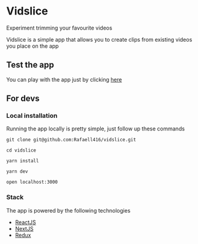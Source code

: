 # Vidslice

Experiment trimming your favourite videos

Vidslice is a simple app that allows you to create clips from existing videos you place on the app

## Test the app

You can play with the app just by clicking [here]()

## For devs

### Local installation

Running the app locally is pretty simple, just follow up these commands

```
git clone git@github.com:Rafaell416/vidslice.git

cd vidslice

yarn install

yarn dev

open localhost:3000
```

### Stack

The app is powered by the following technologies

- [ReactJS](https://github.com/facebook/react)
- [NextJS](https://github.com/zeit/next.js)
- [Redux](https://github.com/reduxjs/redux)
